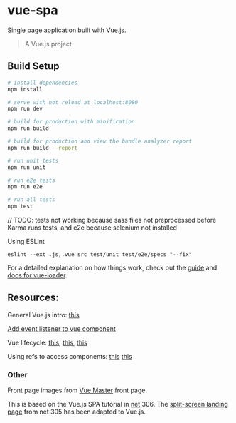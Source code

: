 # vue-spa

Single page application built with Vue.js.

> A Vue.js project

## Build Setup

``` bash
# install dependencies
npm install

# serve with hot reload at localhost:8080
npm run dev

# build for production with minification
npm run build

# build for production and view the bundle analyzer report
npm run build --report

# run unit tests
npm run unit

# run e2e tests
npm run e2e

# run all tests
npm test
```

// TODO: tests not working because sass files not preprocessed before Karma runs tests, and e2e because selenium not installed

Using ESLint
```
eslint --ext .js,.vue src test/unit test/e2e/specs "--fix"
```


For a detailed explanation on how things work, check out the [guide](http://vuejs-templates.github.io/webpack/) and [docs for vue-loader](http://vuejs.github.io/vue-loader).


## Resources:

General Vue.js intro: [this](https://frontstuff.io/build-your-first-vue-js-component)

[Add event listener to vue component](
https://forum.vuejs.org/t/attach-new-type-of-event-listeners-to-a-vue-component/5096/2)

Vue lifecycle: [this](https://vuejs.org/v2/guide/instance.html#Lifecycle-Diagram),
[this](https://stackoverflow.com/questions/40884194/vuejs-cant-access-refs-from-component),
[this](https://forum.vuejs.org/t/solved-this-refs-key-returns-undefined-when-it-really-is/1226/7)

Using refs to access components: [this](https://codingexplained.com/coding/front-end/vue-js/accessing-dom-refs)
[this](https://laracasts.com/discuss/channels/vue/vue-component-selector-or-get-element)


### Other

Front page images from [Vue Master](https://www.vuemastery.com/) front page.

This is based on the Vue.js SPA tutorial in [net](https://www.creativebloq.com/net-magazine) 306. The [split-screen landing page](https://codepen.io/2975/pen/WdMMaR) from net 305 has been adapted to Vue.js.
